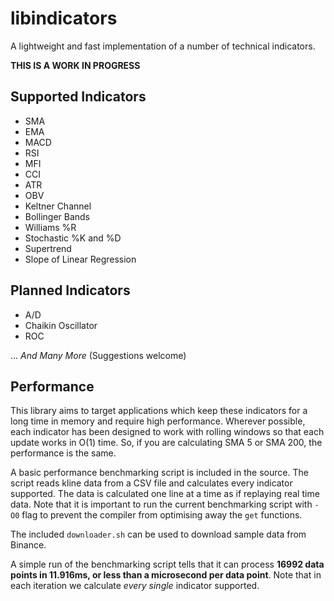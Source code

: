 # libindicators

A lightweight and fast implementation of a number of technical indicators.

**THIS IS A WORK IN PROGRESS**

## Supported Indicators

- SMA
- EMA
- MACD
- RSI
- MFI
- CCI
- ATR
- OBV
- Keltner Channel
- Bollinger Bands
- Williams %R
- Stochastic %K and %D
- Supertrend
- Slope of Linear Regression

## Planned Indicators

- A/D
- Chaikin Oscillator
- ROC

... _And Many More_ (Suggestions welcome)

## Performance

This library aims to target applications which keep these indicators for a long time in memory and require high performance. Wherever possible, each indicator has been designed to work with rolling windows so that each update works in O(1) time. So, if you are calculating SMA 5 or SMA 200, the performance is the same.

A basic performance benchmarking script is included in the source. The script reads kline data from a CSV file and calculates every indicator supported. The data is calculated one line at a time as if replaying real time data. Note that it is important to run the current benchmarking script with `-O0` flag to prevent the compiler from optimising away the `get` functions.

The included `downloader.sh` can be used to download sample data from Binance.

A simple run of the benchmarking script tells that it can process **16992 data points in 11.916ms, or less than a microsecond per data point**. Note that in each iteration we calculate _every single_ indicator supported.
